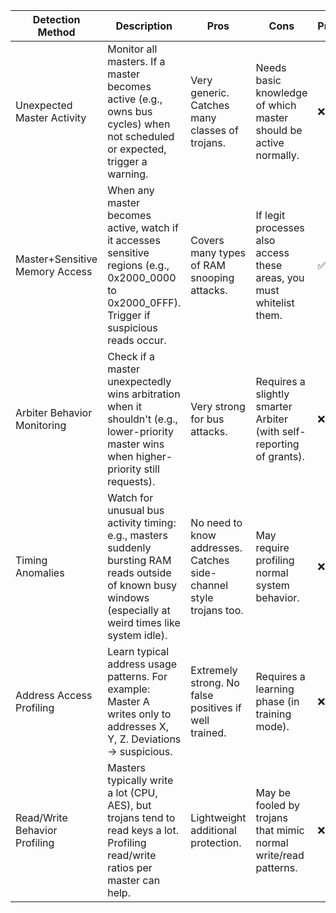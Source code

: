 | **Detection Method**           | **Description**                                                                                                                                              | **Pros**                                                           | **Cons**                                                             | **Progress** |
|--------------------------------|--------------------------------------------------------------------------------------------------------------------------------------------------------------|--------------------------------------------------------------------|----------------------------------------------------------------------|--------------|
| Unexpected Master Activity     | Monitor all masters. If a master becomes active (e.g., owns bus cycles) when not scheduled or expected, trigger a warning.                                   | Very generic. Catches many classes of trojans.                     | Needs basic knowledge of which master should be active normally.     | ❌            |
| Master+Sensitive Memory Access | When any master becomes active, watch if it accesses sensitive regions (e.g., 0x2000_0000 to 0x2000_0FFF). Trigger if suspicious reads occur.                | Covers many types of RAM snooping attacks.                         | If legit processes also access these areas, you must whitelist them. | ✅            |
| Arbiter Behavior Monitoring    | Check if a master unexpectedly wins arbitration when it shouldn't (e.g., lower-priority master wins when higher-priority still requests).                    | Very strong for bus attacks.                                       | Requires a slightly smarter Arbiter (with self-reporting of grants). | ❌            |
| Timing Anomalies               | Watch for unusual bus activity timing: e.g., masters suddenly bursting RAM reads outside of known busy windows (especially at weird times like system idle). | No need to know addresses. Catches side-channel style trojans too. | May require profiling normal system behavior.                        | ❌            |
| Address Access Profiling       | Learn typical address usage patterns. For example: Master A writes only to addresses X, Y, Z. Deviations → suspicious.                                       | Extremely strong. No false positives if well trained.              | Requires a learning phase (in training mode).                        | ❌            |
| Read/Write Behavior Profiling  | Masters typically write a lot (CPU, AES), but trojans tend to read keys a lot. Profiling read/write ratios per master can help.                              | Lightweight additional protection.                                 | May be fooled by trojans that mimic normal write/read patterns.      | ❌            |
